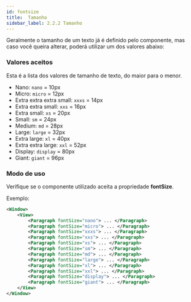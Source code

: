 ```yaml
---
id: fontsize
title:  Tamanho
sidebar_label: 2.2.2 Tamanho
---
```


Geralmente o tamanho de um texto já é definido pelo componente, mas caso você queira alterar, poderá utilizar
um dos valores abaixo:

### Valores aceitos

Esta é a lista dos valores de tamanho de texto, do maior para o menor.

* Nano: `nano` = 10px
* Micro: `micro` = 12px
* Extra extra extra small: `xxxs` = 14px
* Extra extra small: `xxs` = 16px
* Extra small: `xs` = 20px
* Small: `sm` = 24px
* Medium: `md` = 28px
* Large: `large` = 32px
* Extra large: `xl` = 40px
* Extra extra large: `xxl` = 52px
* Display: `display` = 80px
* Giant: `giant` = 96px
 

### Modo de uso

Verifique se o componente utilizado aceita a propriedade **fontSize**.

Exemplo:

```xml
<Window>
    <View>
        <Paragraph fontSize="nano"> ... </Paragraph>
        <Paragraph fontSize="micro"> ... </Paragraph>
        <Paragraph fontSize="xxxs"> ... </Paragraph>
        <Paragraph fontSize="xxs"> ... </Paragraph>
        <Paragraph fontSize="xs"> ... </Paragraph>
        <Paragraph fontSize="sm"> ... </Paragraph>
        <Paragraph fontSize="md"> ... </Paragraph>
        <Paragraph fontSize="large"> ... </Paragraph>
        <Paragraph fontSize="xl"> ... </Paragraph>
        <Paragraph fontSize="xxl"> ... </Paragraph>
        <Paragraph fontSize="display"> ... </Paragraph>
        <Paragraph fontSize="giant"> ... </Paragraph>
    </View>
</Window>
```
